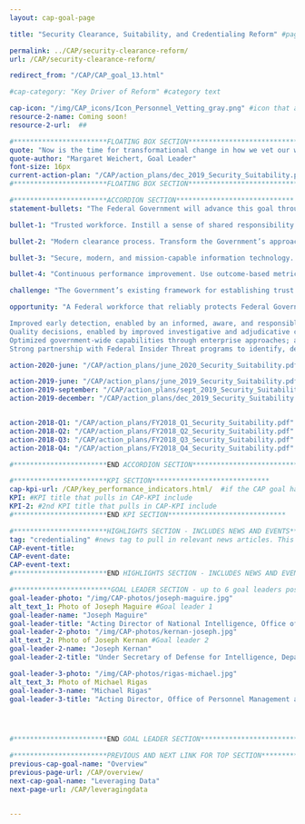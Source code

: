 ```yaml
---
layout: cap-goal-page

title: "Security Clearance, Suitability, and Credentialing Reform" #page title

permalink: ../CAP/security-clearance-reform/
url: /CAP/security-clearance-reform/

redirect_from: "/CAP/CAP_goal_13.html"

#cap-category: "Key Driver of Reform" #category text

cap-icon: "/img/CAP_icons/Icon_Personnel_Vetting_gray.png" #icon that appears next to title
resource-2-name: Coming soon!
resource-2-url:  ##

#***********************FLOATING BOX SECTION*****************************
quote: "Now is the time for transformational change in how we vet our workforce. We are committed to reducing the investigation inventory and fundamentally overhauling the process." #appears in the gray text box
quote-author: "Margaret Weichert, Goal Leader"
font-size: 16px
current-action-plan: "/CAP/action_plans/dec_2019_Security_Suitability.pdf"
#***********************FLOATING BOX SECTION*****************************

#***********************ACCORDION SECTION*****************************
statement-bullets: "The Federal Government will advance this goal through four work streams:"

bullet-1: "Trusted workforce. Instill a sense of shared responsibility by enabling a trusted workforce through consistent reporting requirements, awareness, and strengthened partnerships with other mission areas and industry;"

bullet-2: "Modern clearance process. Transform the Government’s approach at a fundamental level, revamping the policy framework and process to a more effective and efficient model that leverages the latest innovative technologies;"

bullet-3: "Secure, modern, and mission-capable information technology. Rebuild the end-to-end information technology to accelerate the implementation of new policies and processes and to improve the cyber security posture of the enterprise; and"

bullet-4: "Continuous performance improvement. Use outcome-based metrics, research and innovation, and an institutionalized Executive branch-wide model to continuously evaluate and improve policies and processes." #first accordion text

challenge: "The Government’s existing framework for establishing trust in the Federal civilian, military, and contracted workforce has struggled to onboard needed personnel efficiently and effectively, and to determine whether those workers can be consistently trusted to perform their duties and not to cause harm to people, property, systems, and information." #second accordion text

opportunity: "A Federal workforce that reliably protects Federal Government people, property, systems, and information through an enhanced risk management framework, which features:

Improved early detection, enabled by an informed, aware, and responsible Federal workforce;
Quality decisions, enabled by improved investigative and adjudicative capabilities;
Optimized government-wide capabilities through enterprise approaches; and
Strong partnership with Federal Insider Threat programs to identify, deter, and mitigate problems before they negatively impact the workforce or national security. " #third accordion text

action-2020-june: "/CAP/action_plans/june_2020_Security_Suitability.pdf"

action-2019-june: "/CAP/action_plans/june_2019_Security_Suitability.pdf"
action-2019-september: "/CAP/action_plans/sept_2019_Security_Suitability.pdf"
action-2019-december: "/CAP/action_plans/dec_2019_Security_Suitability.pdf"


action-2018-Q1: "/CAP/action_plans/FY2018_Q1_Security_Suitability.pdf"
action-2018-Q2: "/CAP/action_plans/FY2018_Q2_Security_Suitability.pdf"
action-2018-Q3: "/CAP/action_plans/FY2018_Q3_Security_Suitability.pdf"
action-2018-Q4: "/CAP/action_plans/FY2018_Q4_Security_Suitability.pdf"

#***********************END ACCORDION SECTION*****************************

#***********************KPI SECTION*****************************
cap-kpi-url: /CAP/key_performance_indicators.html/  #if the CAP goal has a KPI, it will appear as a button under the title. The button links to the KPI accordion section
KPI: #KPI title that pulls in CAP-KPI include
KPI-2: #2nd KPI title that pulls in CAP-KPI include
#***********************END KPI SECTION*****************************

#***********************HIGHLIGHTS SECTION - INCLUDES NEWS AND EVENTS*****************************
tag: "credentialing" #news tag to pull in relevant news articles. This tag needs to be included in the "post" front matter
CAP-event-title:
CAP-event-date:
CAP-event-text:
#***********************END HIGHLIGHTS SECTION - INCLUDES NEWS AND EVENTS*****************************

#************************GOAL LEADER SECTION - up to 6 goal leaders possible by creating up to 6 sections below***************************
goal-leader-photo: "/img/CAP-photos/joseph-maguire.jpg"
alt_text_1: Photo of Joseph Maguire #Goal leader 1
goal-leader-name: "Joseph Maguire"
goal-leader-title: "Acting Director of National Intelligence, Office of the Director of National Intelligence"
goal-leader-2-photo: "/img/CAP-photos/kernan-joseph.jpg"
alt_text_2: Photo of Joseph Kernan #Goal leader 2
goal-leader-2-name: "Joseph Kernan"
goal-leader-2-title: "Under Secretary of Defense for Intelligence, Department of Defense"

goal-leader-3-photo: "/img/CAP-photos/rigas-michael.jpg"
alt_text_3: Photo of Michael Rigas
goal-leader-3-name: "Michael Rigas"
goal-leader-3-title: "Acting Director, Office of Personnel Management and Acting Deputy Director of Management, Office of Management and Budget"




#***********************END GOAL LEADER SECTION*****************************8

#***********************PREVIOUS AND NEXT LINK FOR TOP SECTION*****************************8
previous-cap-goal-name: "Overview"
previous-page-url: /CAP/overview/
next-cap-goal-name: "Leveraging Data"
next-page-url: /CAP/leveragingdata


---  
```

